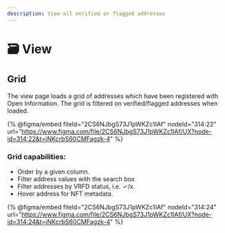 ```yaml
---
description: View all verified or flagged addresses
---
```


# 🗃 View

## Grid

The view page loads a grid of addresses which have been registered with Open Information. The grid is filtered on verified/flagged addresses when loaded.&#x20;

{% @figma/embed fileId="2CS6NJbgS73J1pWKZc1IAf" nodeId="314:22" url="https://www.figma.com/file/2CS6NJbgS73J1pWKZc1IAf/UX?node-id=314:22&t=jNKcrbS60CMFagzk-4" %}

### Grid capabilities:

* Order by a given column.
* Filter address values with the search box
* Filter addresses by VRFD status, i.e. ✓/x.
* Hover address for NFT metadata.

{% @figma/embed fileId="2CS6NJbgS73J1pWKZc1IAf" nodeId="314:24" url="https://www.figma.com/file/2CS6NJbgS73J1pWKZc1IAf/UX?node-id=314:24&t=jNKcrbS60CMFagzk-4" %}
